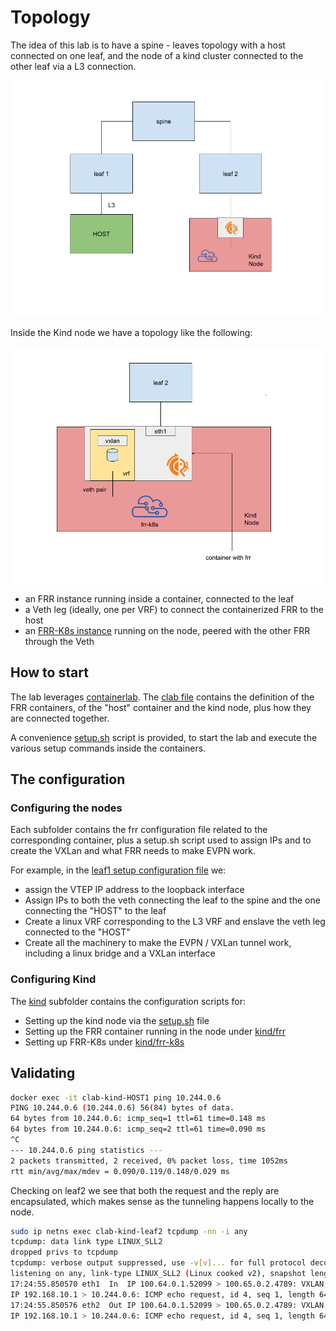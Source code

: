 # Topology

The idea of this lab is to have a spine - leaves topology with a host connected on one leaf, and the node of a kind cluster connected
to the other leaf via a L3 connection.

![](images/routerkind.png)

Inside the Kind node we have a topology like the following:

![](images/routerkind-inside.png)

- an FRR instance running inside a container, connected to the leaf
- a Veth leg (ideally, one per VRF) to connect the containerized FRR to the host
- an [FRR-K8s instance](https://github.com/metallb/frr-k8s/) running on the node, peered with the other FRR through the Veth


## How to start

The lab leverages [containerlab](https://containerlab.dev/). The [clab file](./kind.clab.yaml) contains the definition
of the FRR containers, of the "host" container and the kind node, plus how they are connected together.

A convenience [setup.sh](./setup.sh) script is provided, to start the lab and execute the various setup commands inside the containers.

## The configuration

### Configuring the nodes

Each subfolder contains the frr configuration file related to the corresponding container, plus a setup.sh script used to assign IPs and
to create the VXLan and what FRR needs to make EVPN work.

For example, in the [leaf1 setup configuration file](./leaf1/setup.sh) we:

- assign the VTEP IP address to the loopback interface
- Assign IPs to both the veth connecting the leaf to the spine and the one connecting the "HOST" to the leaf
- Create a linux VRF corresponding to the L3 VRF and enslave the veth leg connected to the "HOST"
- Create all the machinery to make the EVPN / VXLan tunnel work, including a linux bridge and a VXLan interface

### Configuring Kind

The [kind](./kind) subfolder contains the configuration scripts for:

- Setting up the kind node via the [setup.sh](./kind/setup.sh) file
- Setting up the FRR container running in the node under [kind/frr](.kind/frr)
- Setting up FRR-K8s under [kind/frr-k8s](./kind/frr-k8s/)

## Validating

```bash
docker exec -it clab-kind-HOST1 ping 10.244.0.6
PING 10.244.0.6 (10.244.0.6) 56(84) bytes of data.
64 bytes from 10.244.0.6: icmp_seq=1 ttl=61 time=0.148 ms
64 bytes from 10.244.0.6: icmp_seq=2 ttl=61 time=0.090 ms
^C
--- 10.244.0.6 ping statistics ---
2 packets transmitted, 2 received, 0% packet loss, time 1052ms
rtt min/avg/max/mdev = 0.090/0.119/0.148/0.029 ms
```

Checking on leaf2 we see that both the request and the reply are encapsulated, which makes sense as
the tunneling happens locally to the node.

```bash
sudo ip netns exec clab-kind-leaf2 tcpdump -nn -i any
tcpdump: data link type LINUX_SLL2
dropped privs to tcpdump
tcpdump: verbose output suppressed, use -v[v]... for full protocol decode
listening on any, link-type LINUX_SLL2 (Linux cooked v2), snapshot length 262144 bytes
17:24:55.850570 eth1  In  IP 100.64.0.1.52099 > 100.65.0.2.4789: VXLAN, flags [I] (0x08), vni 100
IP 192.168.10.1 > 10.244.0.6: ICMP echo request, id 4, seq 1, length 64
17:24:55.850576 eth2  Out IP 100.64.0.1.52099 > 100.65.0.2.4789: VXLAN, flags [I] (0x08), vni 100
IP 192.168.10.1 > 10.244.0.6: ICMP echo request, id 4, seq 1, length 64
```
